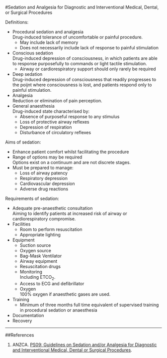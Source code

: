 #Sedation and Analgesia for Diagnostic and Interventional Medical, Dental, or Surgical Procedures

Definitions:
* Procedural sedation and analgesia  
Drug-induced tolerance of uncomfortable or painful procedure.
	* May include lack of memory
	* Does not necessarily include lack of response to painful stimulation
* Conscious sedation  
Drug-induced depression of consciousness, in which patients are able to response purposefully to commands or light tactile stimulation.
	* Airway or cardiorespiratory support should only rarely be required
* Deep sedation  
Drug-induced depression of consciousness that readily progresses to the poijnt where consciousness is lost, and patients respond only to painful stimulation.
* Analgesia  
Reduction or elimination of pain perception.
* General anaesthesia  
Drug-induced state characterised by:
	* Absence of purposeful response to any stimulus
	* Loss of protective airway reflexes
	* Depression of respiration
	* Disturbance of circulatory reflexes

Aims of sedation:
* Enhance patient comfort whilst facilitating the procedure
* Range of options may be required  
Options exist on a continuum and are not discrete stages.
* Must be prepared to manage:
	* Loss of airway patency
	* Respiratory depression
	* Cardiovascular depression
	* Adverse drug reactions

Requirements of sedation:
* Adequate pre-anaesthetic consultation  
Aiming to identify patients at increased risk of airway or cardiorespiratory compromise.
* Facilities
	* Room to perform resuscitation
	* Appropriate lighting
* Equipment
	* Suction source
	* Oxygen source
	* Bag-Mask Ventilator
	* Airway equipment
	* Resuscitation drugs
	* Monitoring  
	Including ETCO<sub>2</sub>.
	* Access to ECG and defibrillator
	* Oxygen  
	100% oxygen if anaesthetic gases are used.
* Training
	* Minimum of three months full time equivalent of supervised training in procedural sedation or anaesthesia
* Documentation
* Recovery

---
##References
1. ANZCA. [PS09: Guidelines on Sedation and/or Analgesia for Diagnostic and Interventional Medical, Dental or Surgical Procedures](http://www.anzca.edu.au/getattachment/Resources/Professional-documents/ps09-2014-guidelines-on-sedation-and-or-analgesia-for-diagnostic-and-interventional-medical-dental-or-surgical-procedures.pdf).